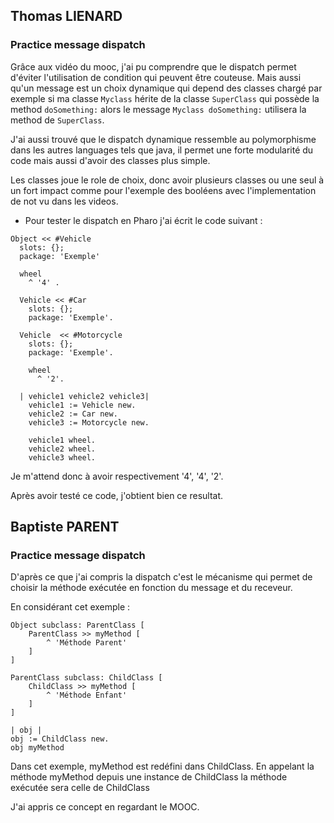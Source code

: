 ## Thomas LIENARD

### Practice message dispatch

Grâce aux vidéo du mooc, j'ai pu comprendre que le dispatch permet d'éviter l'utilisation de condition qui peuvent être couteuse. Mais aussi qu'un message est un choix dynamique qui depend des classes chargé par exemple si ma classe ```Myclass``` hérite de la classe ```SuperClass``` qui possède la method ```doSomething:``` alors le message ```Myclass doSomething:``` utilisera la method de ```SuperClass```.

J'ai aussi trouvé que le dispatch dynamique ressemble au polymorphisme dans les autres languages tels que java, il permet une forte modularité du code mais aussi d'avoir des classes plus simple. 

Les classes joue le role de choix, donc avoir plusieurs classes ou une seul à un fort impact comme pour l'exemple des booléens avec l'implementation de not vu dans les videos.


* Pour tester le dispatch en Pharo j'ai écrit le code suivant :

```
Object << #Vehicle
  slots: {};
  package: 'Exemple'  

  wheel
    ^ '4' .

  Vehicle << #Car
    slots: {};
    package: 'Exemple'.

  Vehicle  << #Motorcycle
    slots: {};
    package: 'Exemple'.

    wheel 
      ^ '2'.

  | vehicle1 vehicle2 vehicle3|
	vehicle1 := Vehicle new.
	vehicle2 := Car new.
	vehicle3 := Motorcycle new.

    vehicle1 wheel.
    vehicle2 wheel.
    vehicle3 wheel.
```

Je m'attend donc à avoir respectivement '4', '4', '2'. 

Après avoir testé ce code, j'obtient bien ce resultat.

## Baptiste PARENT

### Practice message dispatch

D'après ce que j'ai compris la dispatch c'est le mécanisme qui permet de choisir la méthode exécutée en fonction du message et du receveur. 

En considérant cet exemple : 
```
Object subclass: ParentClass [
    ParentClass >> myMethod [
        ^ 'Méthode Parent'
    ]
]

ParentClass subclass: ChildClass [
    ChildClass >> myMethod [
        ^ 'Méthode Enfant'
    ]
]
```
```
| obj |
obj := ChildClass new.
obj myMethod
```

Dans cet exemple, myMethod est redéfini dans ChildClass. En appelant la méthode myMethod depuis une instance de ChildClass la méthode exécutée sera celle de ChildClass

J'ai appris ce concept en regardant le MOOC.